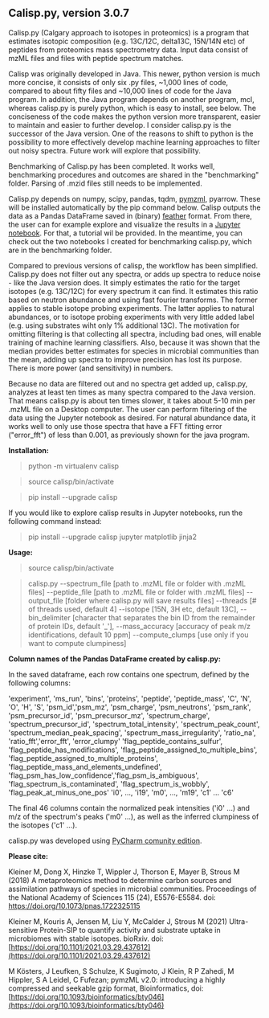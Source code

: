 ## Calisp.py, version 3.0.7

Calisp.py (Calgary approach to isotopes in proteomics) is a program that estimates isotopic composition (e.g. 13C/12C,
delta13C, 15N/14N etc) of peptides from proteomics mass spectrometry data. Input data consist of mzML files and 
files with peptide spectrum matches.

Calisp was originally developed in Java. This newer, python version is much more concise, it consists of only six .py 
files, ~1,000 lines of code, compared to about fifty files and ~10,000 lines of code for the Java program. In addition,
the Java program depends on another program, mcl, whereas calisp.py is purely python, which is easy to install, see below.
The conciseness of the code makes the python version more transparent, easier to maintain and easier to further develop. 
I consider calisp.py is the successor of the Java version. One of the reasons to shift to python is the possibility 
to more effectively develop machine learning approaches to filter out noisy spectra. Future work will explore that 
possibility.

Benchmarking of Calisp.py has been completed. It works well, benchmarking procedures and outcomes are shared in the 
"benchmarking" folder. Parsing of .mzid files still needs to be implemented. 

Calisp.py depends on numpy, scipy, pandas, tqdm, [pymzml](https://pymzml.readthedocs.io/en/latest/intro.html), pyarrow. 
These will be installed automatically by the pip command below. 
Calisp outputs the data as a Pandas DataFrame saved in (binary) [feather](https://arrow.apache.org/docs/python/feather.html) format. 
From there, the user can for example explore and visualize the results in a [Jupyter notebook](https://jupyter.org/). For that, a
tutorial wil be provided. In the meantime, you can check out the two notebooks I created for benchmarking calisp.py,
which are in the benchmarking folder.

Compared to previous versions of calisp, the workflow has been simplified. Calisp.py does not filter out any spectra, or
adds up spectra to reduce noise - like the Java version does. It simply estimates the ratio for the target isotopes 
(e.g. 13C/12C) for every spectrum it can find. It estimates this ratio based on neutron abundance and using fast fourier
transforms. The former applies to stable isotope probing experiments. The latter applies to natural abundances, or to 
isotope probing experiments with very little added label (e.g. using substrates wiht only 1% additional 13C). The
motivation for omitting filtering is that collecting all spectra, including bad ones, will enable training of machine 
learning classifiers. Also, because it was shown that the median provides better estimates for species in microbial
communities than the mean, adding up spectra to improve precision has lost its purpose. There is more power 
(and sensitivity) in numbers.

Because no data are filtered out and no spectra get added up, calisp.py, analyzes at least ten times as many spectra
compared to the Java version. That means calisp.py is about ten times slower, it takes about 5-10 min per .mzML file on 
a Desktop computer. The user can perform filtering of the data using the Jupyter notebook as desired. For natural 
abundance data, it works well to only use those spectra that have a FFT fitting error ("error_fft") of less than 
0.001, as previously shown for the java program.

**Installation:**

>python -m virtualenv calisp

>source calisp/bin/activate

>pip install --upgrade calisp

If you would like to explore calisp results in Jupyter notebooks, run the following command instead:

>pip install --upgrade calisp jupyter matplotlib jinja2

**Usage:**

>source calisp/bin/activate

>calisp.py --spectrum_file [path to .mzML file or folder with .mzML files] --peptide_file [path to .mzML file or folder 
 with .mzML files] --output_file [folder where calisp.py will save results files] --threads [# of threads used, 
 default 4] --isotope [15N, 3H etc, default 13C], --bin_delimiter [character that separates the bin ID from the
 remainder of protein IDs, default '_'], --mass_accuracy [accuracy of peak m/z identifications, default 10 ppm]
 --compute_clumps [use only if you want to compute clumpiness]

**Column names of the Pandas DataFrame created by calisp.py:**

In the saved dataframe, each row contains one spectrum, defined by the following columns:

 'experiment', 'ms_run', 'bins', 'proteins', 'peptide', 'peptide_mass', 'C', 'N', 'O', 'H', 'S',
 'psm_id','psm_mz', 'psm_charge', 'psm_neutrons', 'psm_rank', 'psm_precursor_id',
 'psm_precursor_mz', 'spectrum_charge', 'spectrum_precursor_id', 'spectrum_total_intensity',
 'spectrum_peak_count', 'spectrum_median_peak_spacing', 'spectrum_mass_irregularity',
 'ratio_na', 'ratio_fft','error_fft', 'error_clumpy'
 'flag_peptide_contains_sulfur', 'flag_peptide_has_modifications',
 'flag_peptide_assigned_to_multiple_bins', 'flag_peptide_assigned_to_multiple_proteins',
 'flag_peptide_mass_and_elements_undefined', 'flag_psm_has_low_confidence','flag_psm_is_ambiguous',
 'flag_spectrum_is_contaminated', 'flag_spectrum_is_wobbly', 'flag_peak_at_minus_one_pos'
 'i0', ..., 'i19', 'm0', ..., 'm19', 'c1' ... 'c6'

The final 46 columns contain the normalized peak intensities ('i0' ...) and m/z of the spectrum's peaks ('m0' ...), 
as well as the inferred clumpiness of the isotopes ('c1' ...).

calisp.py was developed using [PyCharm comunity edition](https://www.jetbrains.com/pycharm/).

**Please cite:**

Kleiner M, Dong X, Hinzke T, Wippler J, Thorson E, Mayer B, Strous M (2018) A metaproteomics method to determine 
carbon sources and assimilation pathways of species in microbial communities. Proceedings of the National Academy 
of Sciences 115 (24), E5576-E5584. 
doi: [https://doi.org/10.1073/pnas.1722325115 ](https://doi.org/10.1073/pnas.1722325115 )

Kleiner M, Kouris A, Jensen M, Liu Y, McCalder J, Strous M (2021) Ultra-sensitive Protein-SIP to quantify activity 
and substrate uptake in microbiomes with stable isotopes. bioRxiv.
doi: [https://doi.org/10.1101/2021.03.29.437612](https://doi.org/10.1101/2021.03.29.437612)

M Kösters, J Leufken, S Schulze, K Sugimoto, J Klein, R P Zahedi, M Hippler, S A Leidel, C Fufezan; pymzML v2.0: 
introducing a highly compressed and seekable gzip format, Bioinformatics, 
doi: [https://doi.org/10.1093/bioinformatics/bty046](https://doi.org/10.1093/bioinformatics/bty046)
